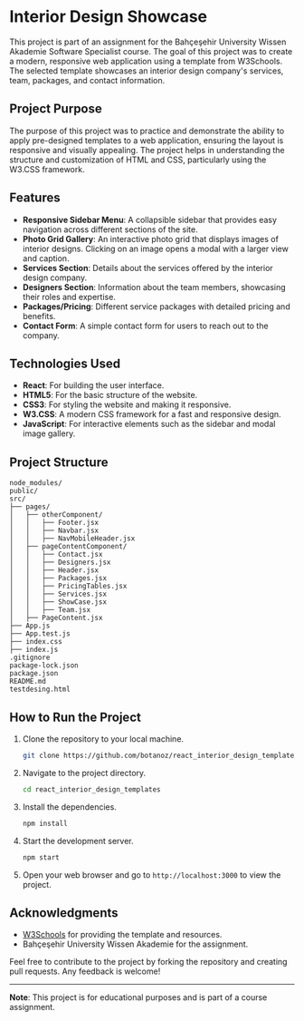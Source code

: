 # Interior Design Showcase

This project is part of an assignment for the Bahçeşehir University Wissen Akademie Software Specialist course. The goal of this project was to create a modern, responsive web application using a template from W3Schools. The selected template showcases an interior design company's services, team, packages, and contact information.

## Project Purpose

The purpose of this project was to practice and demonstrate the ability to apply pre-designed templates to a web application, ensuring the layout is responsive and visually appealing. The project helps in understanding the structure and customization of HTML and CSS, particularly using the W3.CSS framework.

## Features

- **Responsive Sidebar Menu**: A collapsible sidebar that provides easy navigation across different sections of the site.
- **Photo Grid Gallery**: An interactive photo grid that displays images of interior designs. Clicking on an image opens a modal with a larger view and caption.
- **Services Section**: Details about the services offered by the interior design company.
- **Designers Section**: Information about the team members, showcasing their roles and expertise.
- **Packages/Pricing**: Different service packages with detailed pricing and benefits.
- **Contact Form**: A simple contact form for users to reach out to the company.

## Technologies Used

- **React**: For building the user interface.
- **HTML5**: For the basic structure of the website.
- **CSS3**: For styling the website and making it responsive.
- **W3.CSS**: A modern CSS framework for a fast and responsive design.
- **JavaScript**: For interactive elements such as the sidebar and modal image gallery.

## Project Structure

```
node_modules/
public/
src/
├── pages/
│   ├── otherComponent/
│   │   ├── Footer.jsx
│   │   ├── Navbar.jsx
│   │   ├── NavMobileHeader.jsx
│   ├── pageContentComponent/
│   │   ├── Contact.jsx
│   │   ├── Designers.jsx
│   │   ├── Header.jsx
│   │   ├── Packages.jsx
│   │   ├── PricingTables.jsx
│   │   ├── Services.jsx
│   │   ├── ShowCase.jsx
│   │   ├── Team.jsx
│   ├── PageContent.jsx
├── App.js
├── App.test.js
├── index.css
├── index.js
.gitignore
package-lock.json
package.json
README.md
testdesing.html
```

## How to Run the Project

1. Clone the repository to your local machine.
    ```bash
    git clone https://github.com/botanoz/react_interior_design_templates.git
    ```
2. Navigate to the project directory.
    ```bash
    cd react_interior_design_templates
    ```
3. Install the dependencies.
    ```bash
    npm install
    ```
4. Start the development server.
    ```bash
    npm start
    ```
5. Open your web browser and go to `http://localhost:3000` to view the project.

## Acknowledgments

- [W3Schools](https://www.w3schools.com/) for providing the template and resources.
- Bahçeşehir University Wissen Akademie for the assignment.

Feel free to contribute to the project by forking the repository and creating pull requests. Any feedback is welcome!

---

**Note**: This project is for educational purposes and is part of a course assignment.
